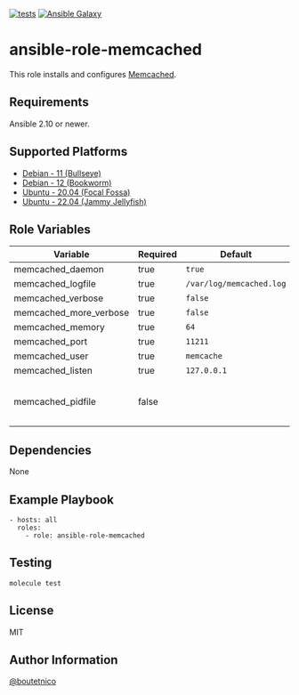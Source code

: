 [![tests](https://github.com/boutetnico/ansible-role-memcached/workflows/Test%20ansible%20role/badge.svg)](https://github.com/boutetnico/ansible-role-memcached/actions?query=workflow%3A%22Test+ansible+role%22)
[![Ansible Galaxy](https://img.shields.io/badge/galaxy-boutetnico.memcached-blue.svg)](https://galaxy.ansible.com/boutetnico/memcached)

ansible-role-memcached
======================

This role installs and configures [Memcached](https://memcached.org/).

Requirements
------------

Ansible 2.10 or newer.

Supported Platforms
-------------------

- [Debian - 11 (Bullseye)](https://wiki.debian.org/DebianBullseye)
- [Debian - 12 (Bookworm)](https://wiki.debian.org/DebianBookworm)
- [Ubuntu - 20.04 (Focal Fossa)](http://releases.ubuntu.com/20.04/)
- [Ubuntu - 22.04 (Jammy Jellyfish)](http://releases.ubuntu.com/22.04/)

Role Variables
--------------

| Variable                     | Required | Default                    | Choices   | Comments                                 |
|------------------------------|----------|----------------------------|-----------|------------------------------------------|
| memcached_daemon             | true     | `true`                     | boolean   |                                          |
| memcached_logfile            | true     | `/var/log/memcached.log`   | string    |                                          |
| memcached_verbose            | true     | `false`                    | boolean   |                                          |
| memcached_more_verbose       | true     | `false`                    | boolean   |                                          |
| memcached_memory             | true     | `64`                       | integer   |                                          |
| memcached_port               | true     | `11211`                    | integer   |                                          |
| memcached_user               | true     | `memcache`                 | string    |                                          |
| memcached_listen             | true     | `127.0.0.1`                | string    |                                          |
| memcached_pidfile            | false    |                            | string    | OS-specific. See `vars/*.yml`.           |

Dependencies
------------

None

Example Playbook
----------------

    - hosts: all
      roles:
        - role: ansible-role-memcached

Testing
-------

    molecule test

License
-------

MIT

Author Information
------------------

[@boutetnico](https://github.com/boutetnico)
